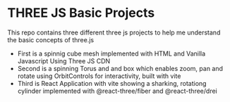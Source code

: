 # THREE JS Basic Projects

This repo contains three different three js projects to help me understand the basic concepts of three.js 

- First is a spinnig cube mesh implemented with HTML and Vanilla Javascript Using Three JS CDN
- Second is a spinning Torus and and box which enables zoom, pan and rotate using OrbitControls for interactivity, built with vite
-  Third is React Application with vite showing a sharking, rotationg cylinder implemented with @react-three/fiber and @react-three/drei